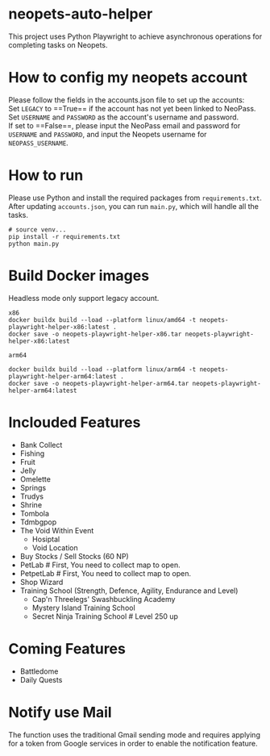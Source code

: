 # neopets-auto-helper

This project uses Python Playwright to achieve asynchronous operations for completing tasks on Neopets.

# How to config my neopets account
Please follow the fields in the accounts.json file to set up the accounts: <br>
Set `LEGACY` to ==True== if the account has not yet been linked to NeoPass. <br>
Set `USERNAME` and `PASSWORD` as the account's username and password.<br>
If set to ==False==, please input the NeoPass email and password for `USERNAME` and `PASSWORD`, and input the Neopets username for `NEOPASS_USERNAME`.

# How to run

Please use Python and install the required packages from `requirements.txt`. After updating `accounts.json`, you can run `main.py`, which will handle all the tasks.

```
# source venv...
pip install -r requirements.txt
python main.py
```

# Build Docker images

Headless mode only support legacy account.

```
x86
docker buildx build --load --platform linux/amd64 -t neopets-playwright-helper-x86:latest .
docker save -o neopets-playwright-helper-x86.tar neopets-playwright-helper-x86:latest

arm64

docker buildx build --load --platform linux/arm64 -t neopets-playwright-helper-arm64:latest .
docker save -o neopets-playwright-helper-arm64.tar neopets-playwright-helper-arm64:latest
```

# Inclouded Features

- Bank Collect
- Fishing
- Fruit
- Jelly
- Omelette
- Springs
- Trudys
- Shrine
- Tombola
- Tdmbgpop
- The Void Within Event
    - Hosiptal
    - Void Location
- Buy Stocks / Sell Stocks (60 NP)
- PetLab    # First, You need to collect map to open.
- PetpetLab # First, You need to collect map to open.
- Shop Wizard
- Training School (Strength, Defence, Agility, Endurance and Level)
    - Cap'n Threelegs' Swashbuckling Academy
    - Mystery Island Training School
    - Secret Ninja Training School # Level 250 up
  
# Coming Features

- Battledome
- Daily Quests

# Notify use Mail

The function uses the traditional Gmail sending mode and requires applying for a token from Google services in order to enable the notification feature.
